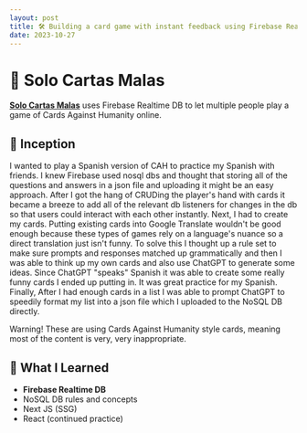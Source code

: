 ```yaml
---
layout: post
title: 🛠️ Building a card game with instant feedback using Firebase Realtime DB
date: 2023-10-27
---
```


# 🎉 Solo Cartas Malas

[**Solo Cartas Malas**](https://solocartasmalas.netlify.app/) uses Firebase Realtime DB to let multiple people play a game of Cards Against Humanity online.

## 🚀 Inception

I wanted to play a Spanish version of CAH to practice my Spanish with friends. I knew Firebase used nosql dbs and thought that storing all of the questions and answers in a json file and uploading it might be an easy approach. After I got the hang of CRUDing the player's hand with cards it became a breeze to add all of the relevant db listeners for changes in the db so that users could interact with each other instantly. Next, I had to create my cards. Putting existing cards into Google Translate wouldn't be good enough because these types of games rely on a language's nuance so a direct translation just isn't funny. To solve this I thought up a rule set to make sure prompts and responses matched up grammatically and then I was able to think up my own cards and also use ChatGPT to generate some ideas. Since ChatGPT "speaks" Spanish it was able to create some really funny cards I ended up putting in. It was great practice for my Spanish. Finally, After I had enough cards in a list I was able to prompt ChatGPT to speedily format my list into a json file which I uploaded to the NoSQL DB directly.

Warning! These are using Cards Against Humanity style cards, meaning most of the content is very, very inappropriate.

## 🧠 What I Learned

- **Firebase Realtime DB**
- NoSQL DB rules and concepts
- Next JS (SSG)
- React (continued practice)

